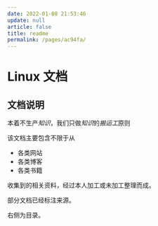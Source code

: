 ```yaml
---
date: 2022-01-08 21:53:46
update: null
article: false
title: readme
permalink: /pages/ac94fa/
---
```


# Linux 文档

## 文档说明

本着不生产*知识*，我们只做*知识*的*搬运工*原则

该文档主要包含不限于从

- 各类网站
- 各类博客
- 各类书籍

收集到的相关资料，经过本人加工或未加工整理而成。

部分文档已经标注来源。

右侧为目录。
